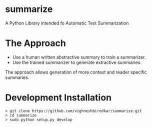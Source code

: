 summarize
=========

A Python Library intended fo Automatic Text Summarization

# The Approach
- Use a human written abstractive summary to train a summarizer.
- Use the trained summarizer to generate extractive summaries.

The approach allows generation of more context and reader specific summaries.

# Development Installation


```shell
> git clone https://github.com/vighneshbirodkar/summarize.git
> cd summarize
> sudo python setup.py develop
```